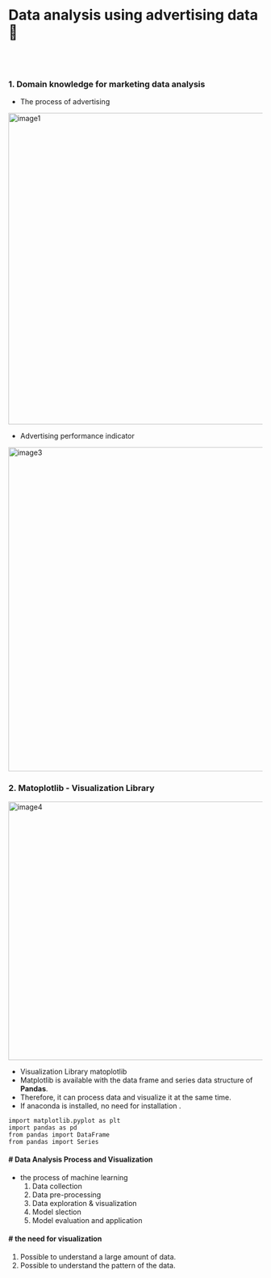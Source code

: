 <br/>
<br/>

# **Data analysis using advertising data** &#128171;

<br/>
<br/>

### 1. Domain knowledge for marketing data analysis

- The process of advertising

<img width="617" alt="image1" src="https://user-images.githubusercontent.com/63314860/189534697-8faa585f-0dcb-4500-a93c-687b380c7acd.png">

- Advertising performance indicator

<img width="642" alt="image3" src="https://user-images.githubusercontent.com/63314860/189534723-9f3caa12-c369-4130-86f1-26ac6b0b7bc7.png">


### 2. Matoplotlib - Visualization Library


<img width="512" alt="image4" src="https://user-images.githubusercontent.com/63314860/189534733-070c9664-ee21-41d1-b7eb-ba54f1a8244c.png">

* Visualization Library matoplotlib
* Matplotlib is available with the data frame and series data structure of **Pandas**.
* Therefore, it can process data and visualize it at the same time.
* If anaconda is installed, no need for installation .

```
import matplotlib.pyplot as plt
import pandas as pd
from pandas import DataFrame
from pandas import Series
```

#### # Data Analysis Process and Visualization

- the process of machine learning
  1. Data collection
  2. Data pre-processing
  3. Data exploration & visualization
  4. Model slection
  5. Model evaluation and application



#### # the need for visualization

1. Possible to understand a large amount of data.
2. Possible to understand the pattern of the data.
